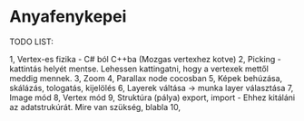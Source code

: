 # Anyafenykepei

TODO LIST:

1, Vertex-es fizika - C# ból C++ba (Mozgas vertexhez kotve)
2, Picking - kattintás helyét mentse. Lehessen kattingatni, hogy a vertexek mettől meddig mennek.
3, Zoom
4, Parallax node cocosban
5, Képek behúzása, skálázás, tologatás, kijelölés
6, Layerek váltása -> munka layer választása
7, Image mód
8, Vertex mód
9, Struktúra (pálya) export, import - Ehhez kitáláni az adatstrukúrát. Mire van szükség, blabla
10, 
